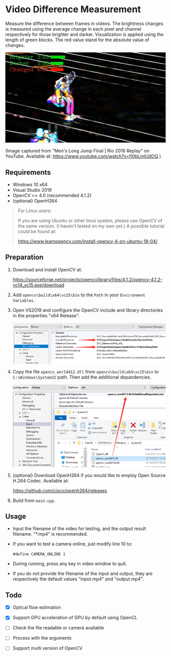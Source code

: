 # Video Difference Measurement

Measure the difference between frames in videos. The brightness changes is measured using the average change in each pixel and channel respectively for those brighter and darker. Visualization is applied using the length of green blocks. The red value stand for the absolute value of changes.

![](./attachments/demo.jpg)

(Image captured from "Men's Long Jump Final | Rio 2016 Replay" on YouTube. Available at: https://www.youtube.com/watch?v=fXIbLmlUdOQ )

## Requirements

- Windows 10 x64
- Visual Studio 2019
- OpenCV >= 4.0 (recommended 4.1.2)
- (optional) OpenH264

>For Linux users:
>
>If you are using Ubuntu or other linux system, please use OpenCV of the same version. (I haven't tested on my own yet.) A possible tutorial could be found at:
>
>https://www.learnopencv.com/install-opencv-4-on-ubuntu-18-04/

## Preparation

1. Download and install OpenCV at:

    https://sourceforge.net/projects/opencvlibrary/files/4.1.2/opencv-4.1.2-vc14_vc15.exe/download

2. Add `opencv\build\x64\vc15\bin` to the `Path` in your `Environment Variables`.

3. Open VS2019 and configure the OpenCV include and library directories in the properties "x64 Release".

    ![](./attachments/step1.png)

4. Copy the file `opencv_world412.dll` from `opencv\build\x64\vc15\bin` to `C:\Windows\System32` path. Then add the additional depandencies.

    ![](./attachments/step2.png)

5. (optional) Download OpenH264 if you would like to employ Open Source H.264 Codec. Available at:

    https://github.com/cisco/openh264/releases

5. Build from `main.cpp`.

## Usage

- Input the filename of the video for testing, and the output result filename. "*.mp4" is recommended.

- If you want to test a camera online, just modify line 10 to:

    `#define CAMERA_ONLINE 1`

- During running, press any key in video window to quit.

- If you do not provide the filename of the input and output, they are respectively the default values "input.mp4" and "output.mp4".

## Todo

- [x] Optical flow estimation

- [x] Support GPU acceleration of GPU by default using OpenCL

- [ ] Check the file readable or camera available

- [ ] Process with the arguments

- [ ] Support multi version of OpenCV
